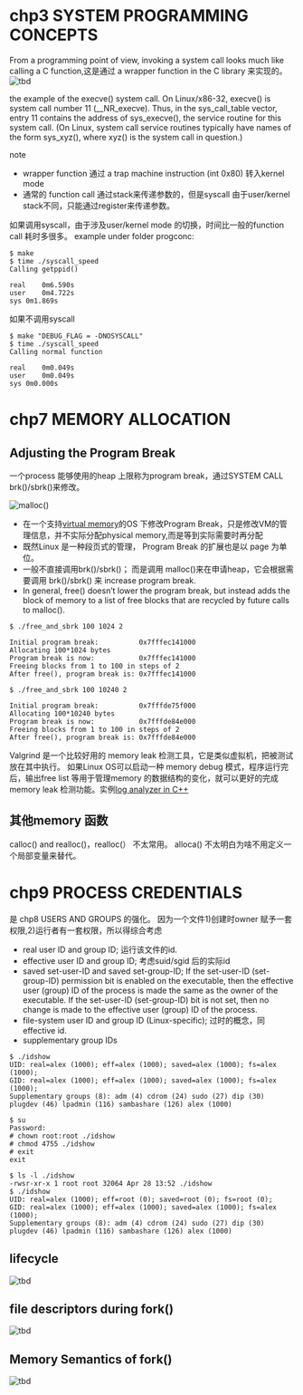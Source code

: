 # chp3 SYSTEM PROGRAMMING CONCEPTS 

From a programming point of view, invoking a system call looks much like calling a C function,这是通过 a wrapper function in the C library 来实现的。
![tbd](images/fig_3_1.png)

the example of the execve() system call. On Linux/x86-32, execve() is system call number 11 (__NR_execve). Thus, in the sys_call_table vector, entry 11 contains the address of sys_execve(), the service routine for this system call. (On Linux, system call service routines typically have names of the form sys_xyz(), where xyz() is the system call in question.)

note
* wrapper function 通过 a trap machine instruction (int 0x80) 转入kernel mode
* 通常的 function call 通过stack来传递参数的，但是syscall 由于user/kernel stack不同，只能通过register来传递参数。

如果调用syscall，由于涉及user/kernel mode 的切换，时间比一般的function call 耗时多很多。
example under folder progconc:
```
$ make
$ time ./syscall_speed
Calling getppid()

real	0m6.590s
user	0m4.722s
sys	0m1.869s
```
如果不调用syscall
```
$ make "DEBUG_FLAG = -DNOSYSCALL"
$ time ./syscall_speed 
Calling normal function

real	0m0.049s
user	0m0.049s
sys	0m0.000s
```

# chp7 MEMORY ALLOCATION
## Adjusting the Program Break
一个process 能够使用的heap 上限称为program break，通过SYSTEM CALL brk()/sbrk()来修改。

![malloc()](images/TLPI_malloc.png)

* 在一个支持[virtual memory](../CSAPP3/vm.md)的OS 下修改Program Break，只是修改VM的管理信息，并不实际分配physical memory,而是等到实际需要时再分配
* 既然Linux 是一种段页式的管理， Program Break 的扩展也是以 page 为单位。 
* 一般不直接调用brk()/sbrk()； 而是调用 malloc()来在申请heap，它会根据需要调用 brk()/sbrk() 来 increase program break. 
* In general, free() doesn’t lower the program break, but instead adds the block of memory to a list of free blocks that are recycled by future calls to malloc().

```
$ ./free_and_sbrk 100 1024 2

Initial program break:          0x7fffec141000
Allocating 100*1024 bytes
Program break is now:           0x7fffec141000
Freeing blocks from 1 to 100 in steps of 2
After free(), program break is: 0x7fffec141000

$ ./free_and_sbrk 100 10240 2

Initial program break:          0x7fffde75f000
Allocating 100*10240 bytes
Program break is now:           0x7fffde84e000
Freeing blocks from 1 to 100 in steps of 2
After free(), program break is: 0x7fffde84e000
```

Valgrind 是一个比较好用的 memory leak 检测工具，它是类似虚拟机，把被测试放在其中执行。 如果Linux OS可以启动一种 memory debug 模式，程序运行完后，输出free list 等用于管理memory 的数据结构的变化，就可以更好的完成 memory leak 检测功能。实例[log analyzer in C++](../C++/logAnalyzer.md)

## 其他memory 函数
 calloc() and realloc()，realloc(） 不太常用。
 alloca() 不太明白为啥不用定义一个局部变量来替代。 


# chp9 PROCESS CREDENTIALS
是  chp8 USERS AND GROUPS 的强化。 因为一个文件1)创建时owner 赋予一套权限,2)运行者有一套权限，所以得综合考虑
* real user ID and group ID;  运行该文件的id.
* effective user ID and group ID; 考虑suid/sgid 后的实际id
* saved set-user-ID and saved set-group-ID; If the set-user-ID (set-group-ID) permission bit is enabled on the executable, then the effective user (group) ID of the process is made the same as the owner of the executable. If the set-user-ID (set-group-ID) bit is not set, then no change is made to the effective user (group) ID of the process.
* file-system user ID and group ID (Linux-specific); 过时的概念，同effective id.
* supplementary group IDs

```
$ ./idshow 
UID: real=alex (1000); eff=alex (1000); saved=alex (1000); fs=alex (1000); 
GID: real=alex (1000); eff=alex (1000); saved=alex (1000); fs=alex (1000); 
Supplementary groups (8): adm (4) cdrom (24) sudo (27) dip (30) plugdev (46) lpadmin (116) sambashare (126) alex (1000) 

$ su 
Password: 
# chown root:root ./idshow
# chmod 4755 ./idshow
# exit
exit

$ ls -l ./idshow
-rwsr-xr-x 1 root root 32064 Apr 28 13:52 ./idshow
$ ./idshow 
UID: real=alex (1000); eff=root (0); saved=root (0); fs=root (0); 
GID: real=alex (1000); eff=alex (1000); saved=alex (1000); fs=alex (1000); 
Supplementary groups (8): adm (4) cdrom (24) sudo (27) dip (30) plugdev (46) lpadmin (116) sambashare (126) alex (1000) 
```


## lifecycle
![tbd](images/TLPI_process.png)

## file descriptors during fork()
![tbd](images/TLPI_fork_fd.png)

## Memory Semantics of fork()
![tbd](images/TLPI_fork_memory.png)

